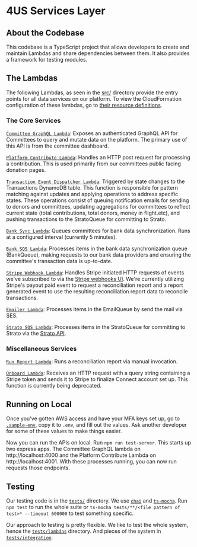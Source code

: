 # 4US Services Layer
## About the Codebase
This codebase is a TypeScript project that allows developers to create and maintain Lambdas and share dependencies between them. It also provides a framework for testing modules.

## The Lambdas
The following Lambdas, as seen in the [src/](./src) directory provide the entry points for all data services on our platform. To view the CloudFormation configuration of these lambdas, go to [their resource definitions](../cfn/templates/backend/07_Resources/Lambda/Function).

### The Core Services

[`Committee GraphQL Lambda`](./src/committee-graphql.lambda.ts): Exposes an authenticated GraphQL API for Committees to query and mutate data on the platform. The primary use of this API is from the committee dashboard.

[`Platform Contribute Lambda`](./src/platform-contribute.lambda.ts): Handles an HTTP post request for processing a contribution. This is used primarily from our committees public facing donation pages.

[`Transaction Event Dispatcher Lambda`](./src/transaction-event-dispatcher.lambda.ts): Triggered by state changes to the Transactions DynamoDB table. This function is responsible for pattern matching against updates and applying operations to address specific states. These operations consist of queuing notification emails for sending to donors and committees, updating aggregations for committees to reflect current state (total contributions, total donors, money in flight.etc), and pushing transactions to the StratoQueue for committing to Strato.

[`Bank Sync Lambda`](./src/bank-sync.lambda.ts): Queues committees for bank data synchronization. Runs at a configured interval (currently 5 minutes).

[`Bank SQS Lambda`](./src/bank-sqs.lambda.ts): Processes items in the bank data synchronization queue (BankQueue), making requests to our bank data providers and ensuring the committee's transaction data is up-to-date.

[`Stripe Webhook Lambda`](./src/strato-sqs.lambda.ts): Handles Stripe initiated HTTP requests of events we've subscribed to via the [Stripe webhooks UI](https://dashboard.stripe.com/webhooks). We're currently utilizing Stripe's payout paid event to request a reconciliation report and a report generated event to use the resulting reconciliation report data to reconcile transactions.

[`Emailer Lambda`](./src/policapital-emailer.lambda.ts): Processes items in the EmailQueue by send the mail via SES.

[`Strato SQS Lambda`](./src/strato-sqs.lambda.ts): Processes items in the StratoQueue for committing to Strato via the [Strato API](https://github.com/blockapps/blockapps-rest).

### Miscellaneous Services  

[`Run Report Lambda`](./src/run-report.lambda.ts): Runs a reconciliation report via manual invocation.

[`Onboard Lambda`](./src/policapital-onboard.lambda.ts): Receives an HTTP request with a query string containing a Stripe token and sends it to Stripe to finalize Connect account set up. This function is currently being deprecated.

## Running on Local
Once you've gotten AWS access and have your MFA keys set up, go to [`.sample-env`](./.sample-env), copy it to `.env`, and fill out the values. Ask another developer for some of these values to make things easier.

Now you can run the APIs on local. Run `npm run test-server`. This starts up two express apps. The Committee GraphQL lambda on http://localhost:4000 and the Platform Contribute Lambda on http://localhost:4001. With these processes running, you can now run requests those endpoints.

## Testing
Our testing code is in the [`tests/`](./tests) directory. We use [`chai`](https://github.com/chaijs/chai) and [`ts-mocha`](https://github.com/piotrwitek/ts-mocha). Run `npm test` to run the whole suite or `ts-mocha tests/**/<file pattern of test>* --timeout 600000` to test something specific.

Our approach to testing is pretty flexible. We like to test the whole system, hence the [`tests/lambdas`](./tests/lambdas) directory. And pieces of the system in [`tests/integration`](./tests/integration).







